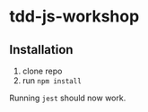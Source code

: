 # tdd-js-workshop

## Installation
1. clone repo
2. run `npm install`

Running `jest` should now work.
